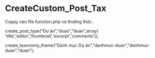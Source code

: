 # CreateCustom_Post_Tax

Coppy vào file function.php và thưởng thức .

create_post_type("Dự án","duan","duan",array( 'title','editor','thumbnail','excerpt','comments'));

create_taxonomy_theme("Danh mục Dự án","danhmuc-duan","danhmuc-duan","duan");
